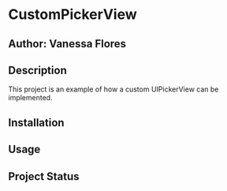 #  CustomPickerView

## Author: Vanessa Flores

## Description
This project is an example of how a custom UIPickerView can be implemented.

## Installation

## Usage

## Project Status


